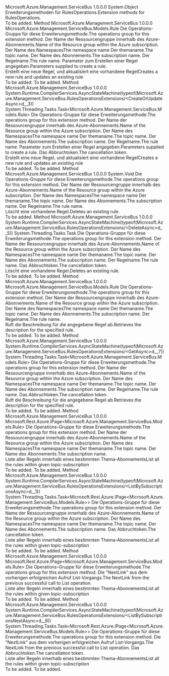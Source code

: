 <Type Name="RulesOperationsExtensions" FullName="Microsoft.Azure.Management.ServiceBus.RulesOperationsExtensions">
  <TypeSignature Language="C#" Value="public static class RulesOperationsExtensions" />
  <TypeSignature Language="ILAsm" Value=".class public auto ansi abstract sealed beforefieldinit RulesOperationsExtensions extends System.Object" />
  <TypeSignature Language="DocId" Value="T:Microsoft.Azure.Management.ServiceBus.RulesOperationsExtensions" />
  <TypeSignature Language="VB.NET" Value="Public Module RulesOperationsExtensions" />
  <TypeSignature Language="F#" Value="type RulesOperationsExtensions = class" />
  <AssemblyInfo>
    <AssemblyName>Microsoft.Azure.Management.ServiceBus</AssemblyName>
    <AssemblyVersion>1.0.0.0</AssemblyVersion>
  </AssemblyInfo>
  <Base>
    <BaseTypeName>System.Object</BaseTypeName>
  </Base>
  <Interfaces />
  <Docs>
    <summary>
            <span data-ttu-id="57bd6-101">Erweiterungsmethoden für RulesOperations.</span><span class="sxs-lookup"><span data-stu-id="57bd6-101">Extension methods for RulesOperations.</span></span>
            </summary>
    <remarks>To be added.</remarks>
  </Docs>
  <Members>
    <Member MemberName="CreateOrUpdate">
      <MemberSignature Language="C#" Value="public static Microsoft.Azure.Management.ServiceBus.Models.Rule CreateOrUpdate (this Microsoft.Azure.Management.ServiceBus.IRulesOperations operations, string resourceGroupName, string namespaceName, string topicName, string subscriptionName, string ruleName, Microsoft.Azure.Management.ServiceBus.Models.Rule parameters);" />
      <MemberSignature Language="ILAsm" Value=".method public static hidebysig class Microsoft.Azure.Management.ServiceBus.Models.Rule CreateOrUpdate(class Microsoft.Azure.Management.ServiceBus.IRulesOperations operations, string resourceGroupName, string namespaceName, string topicName, string subscriptionName, string ruleName, class Microsoft.Azure.Management.ServiceBus.Models.Rule parameters) cil managed" />
      <MemberSignature Language="DocId" Value="M:Microsoft.Azure.Management.ServiceBus.RulesOperationsExtensions.CreateOrUpdate(Microsoft.Azure.Management.ServiceBus.IRulesOperations,System.String,System.String,System.String,System.String,System.String,Microsoft.Azure.Management.ServiceBus.Models.Rule)" />
      <MemberSignature Language="VB.NET" Value="&lt;Extension()&gt;&#xA;Public Function CreateOrUpdate (operations As IRulesOperations, resourceGroupName As String, namespaceName As String, topicName As String, subscriptionName As String, ruleName As String, parameters As Rule) As Rule" />
      <MemberSignature Language="F#" Value="static member CreateOrUpdate : Microsoft.Azure.Management.ServiceBus.IRulesOperations * string * string * string * string * string * Microsoft.Azure.Management.ServiceBus.Models.Rule -&gt; Microsoft.Azure.Management.ServiceBus.Models.Rule" Usage="Microsoft.Azure.Management.ServiceBus.RulesOperationsExtensions.CreateOrUpdate (operations, resourceGroupName, namespaceName, topicName, subscriptionName, ruleName, parameters)" />
      <MemberType>Method</MemberType>
      <AssemblyInfo>
        <AssemblyName>Microsoft.Azure.Management.ServiceBus</AssemblyName>
        <AssemblyVersion>1.0.0.0</AssemblyVersion>
      </AssemblyInfo>
      <ReturnValue>
        <ReturnType>Microsoft.Azure.Management.ServiceBus.Models.Rule</ReturnType>
      </ReturnValue>
      <Parameters>
        <Parameter Name="operations" Type="Microsoft.Azure.Management.ServiceBus.IRulesOperations" RefType="this" />
        <Parameter Name="resourceGroupName" Type="System.String" />
        <Parameter Name="namespaceName" Type="System.String" />
        <Parameter Name="topicName" Type="System.String" />
        <Parameter Name="subscriptionName" Type="System.String" />
        <Parameter Name="ruleName" Type="System.String" />
        <Parameter Name="parameters" Type="Microsoft.Azure.Management.ServiceBus.Models.Rule" />
      </Parameters>
      <Docs>
        <param name="operations">
            <span data-ttu-id="57bd6-102">Die Operations-Gruppe für diese Erweiterungsmethode.</span><span class="sxs-lookup"><span data-stu-id="57bd6-102">The operations group for this extension method.</span></span>
            </param>
        <param name="resourceGroupName">
            <span data-ttu-id="57bd6-103">Der Name der Ressourcengruppe innerhalb des Azure-Abonnements.</span><span class="sxs-lookup"><span data-stu-id="57bd6-103">Name of the Resource group within the Azure subscription.</span></span>
            </param>
        <param name="namespaceName">
            <span data-ttu-id="57bd6-104">Der Name des Namespaces</span><span class="sxs-lookup"><span data-stu-id="57bd6-104">The namespace name</span></span>
            </param>
        <param name="topicName">
            <span data-ttu-id="57bd6-105">Der themaname.</span><span class="sxs-lookup"><span data-stu-id="57bd6-105">The topic name.</span></span>
            </param>
        <param name="subscriptionName">
            <span data-ttu-id="57bd6-106">Der Name des Abonnements.</span><span class="sxs-lookup"><span data-stu-id="57bd6-106">The subscription name.</span></span>
            </param>
        <param name="ruleName">
            <span data-ttu-id="57bd6-107">Der Regelname.</span><span class="sxs-lookup"><span data-stu-id="57bd6-107">The rule name.</span></span>
            </param>
        <param name="parameters">
            <span data-ttu-id="57bd6-108">Parameter zum Erstellen einer Regel angegeben.</span><span class="sxs-lookup"><span data-stu-id="57bd6-108">Parameters supplied to create a rule.</span></span>
            </param>
        <summary>
            <span data-ttu-id="57bd6-109">Erstellt eine neue Regel, und aktualisiert eine vorhandene Regel</span><span class="sxs-lookup"><span data-stu-id="57bd6-109">Creates a new rule and updates an existing rule</span></span>
            </summary>
        <returns>To be added.</returns>
        <remarks>To be added.</remarks>
      </Docs>
    </Member>
    <Member MemberName="CreateOrUpdateAsync">
      <MemberSignature Language="C#" Value="public static System.Threading.Tasks.Task&lt;Microsoft.Azure.Management.ServiceBus.Models.Rule&gt; CreateOrUpdateAsync (this Microsoft.Azure.Management.ServiceBus.IRulesOperations operations, string resourceGroupName, string namespaceName, string topicName, string subscriptionName, string ruleName, Microsoft.Azure.Management.ServiceBus.Models.Rule parameters, System.Threading.CancellationToken cancellationToken = null);" />
      <MemberSignature Language="ILAsm" Value=".method public static hidebysig class System.Threading.Tasks.Task`1&lt;class Microsoft.Azure.Management.ServiceBus.Models.Rule&gt; CreateOrUpdateAsync(class Microsoft.Azure.Management.ServiceBus.IRulesOperations operations, string resourceGroupName, string namespaceName, string topicName, string subscriptionName, string ruleName, class Microsoft.Azure.Management.ServiceBus.Models.Rule parameters, valuetype System.Threading.CancellationToken cancellationToken) cil managed" />
      <MemberSignature Language="DocId" Value="M:Microsoft.Azure.Management.ServiceBus.RulesOperationsExtensions.CreateOrUpdateAsync(Microsoft.Azure.Management.ServiceBus.IRulesOperations,System.String,System.String,System.String,System.String,System.String,Microsoft.Azure.Management.ServiceBus.Models.Rule,System.Threading.CancellationToken)" />
      <MemberSignature Language="F#" Value="static member CreateOrUpdateAsync : Microsoft.Azure.Management.ServiceBus.IRulesOperations * string * string * string * string * string * Microsoft.Azure.Management.ServiceBus.Models.Rule * System.Threading.CancellationToken -&gt; System.Threading.Tasks.Task&lt;Microsoft.Azure.Management.ServiceBus.Models.Rule&gt;" Usage="Microsoft.Azure.Management.ServiceBus.RulesOperationsExtensions.CreateOrUpdateAsync (operations, resourceGroupName, namespaceName, topicName, subscriptionName, ruleName, parameters, cancellationToken)" />
      <MemberType>Method</MemberType>
      <AssemblyInfo>
        <AssemblyName>Microsoft.Azure.Management.ServiceBus</AssemblyName>
        <AssemblyVersion>1.0.0.0</AssemblyVersion>
      </AssemblyInfo>
      <Attributes>
        <Attribute>
          <AttributeName>System.Runtime.CompilerServices.AsyncStateMachine(typeof(Microsoft.Azure.Management.ServiceBus.RulesOperationsExtensions/&lt;CreateOrUpdateAsync&gt;d__3))</AttributeName>
        </Attribute>
      </Attributes>
      <ReturnValue>
        <ReturnType>System.Threading.Tasks.Task&lt;Microsoft.Azure.Management.ServiceBus.Models.Rule&gt;</ReturnType>
      </ReturnValue>
      <Parameters>
        <Parameter Name="operations" Type="Microsoft.Azure.Management.ServiceBus.IRulesOperations" RefType="this" />
        <Parameter Name="resourceGroupName" Type="System.String" />
        <Parameter Name="namespaceName" Type="System.String" />
        <Parameter Name="topicName" Type="System.String" />
        <Parameter Name="subscriptionName" Type="System.String" />
        <Parameter Name="ruleName" Type="System.String" />
        <Parameter Name="parameters" Type="Microsoft.Azure.Management.ServiceBus.Models.Rule" />
        <Parameter Name="cancellationToken" Type="System.Threading.CancellationToken" />
      </Parameters>
      <Docs>
        <param name="operations">
            <span data-ttu-id="57bd6-110">Die Operations-Gruppe für diese Erweiterungsmethode.</span><span class="sxs-lookup"><span data-stu-id="57bd6-110">The operations group for this extension method.</span></span>
            </param>
        <param name="resourceGroupName">
            <span data-ttu-id="57bd6-111">Der Name der Ressourcengruppe innerhalb des Azure-Abonnements.</span><span class="sxs-lookup"><span data-stu-id="57bd6-111">Name of the Resource group within the Azure subscription.</span></span>
            </param>
        <param name="namespaceName">
            <span data-ttu-id="57bd6-112">Der Name des Namespaces</span><span class="sxs-lookup"><span data-stu-id="57bd6-112">The namespace name</span></span>
            </param>
        <param name="topicName">
            <span data-ttu-id="57bd6-113">Der themaname.</span><span class="sxs-lookup"><span data-stu-id="57bd6-113">The topic name.</span></span>
            </param>
        <param name="subscriptionName">
            <span data-ttu-id="57bd6-114">Der Name des Abonnements.</span><span class="sxs-lookup"><span data-stu-id="57bd6-114">The subscription name.</span></span>
            </param>
        <param name="ruleName">
            <span data-ttu-id="57bd6-115">Der Regelname.</span><span class="sxs-lookup"><span data-stu-id="57bd6-115">The rule name.</span></span>
            </param>
        <param name="parameters">
            <span data-ttu-id="57bd6-116">Parameter zum Erstellen einer Regel angegeben.</span><span class="sxs-lookup"><span data-stu-id="57bd6-116">Parameters supplied to create a rule.</span></span>
            </param>
        <param name="cancellationToken">
            <span data-ttu-id="57bd6-117">Das Abbruchtoken.</span><span class="sxs-lookup"><span data-stu-id="57bd6-117">The cancellation token.</span></span>
            </param>
        <summary>
            <span data-ttu-id="57bd6-118">Erstellt eine neue Regel, und aktualisiert eine vorhandene Regel</span><span class="sxs-lookup"><span data-stu-id="57bd6-118">Creates a new rule and updates an existing rule</span></span>
            </summary>
        <returns>To be added.</returns>
        <remarks>To be added.</remarks>
      </Docs>
    </Member>
    <Member MemberName="Delete">
      <MemberSignature Language="C#" Value="public static void Delete (this Microsoft.Azure.Management.ServiceBus.IRulesOperations operations, string resourceGroupName, string namespaceName, string topicName, string subscriptionName, string ruleName);" />
      <MemberSignature Language="ILAsm" Value=".method public static hidebysig void Delete(class Microsoft.Azure.Management.ServiceBus.IRulesOperations operations, string resourceGroupName, string namespaceName, string topicName, string subscriptionName, string ruleName) cil managed" />
      <MemberSignature Language="DocId" Value="M:Microsoft.Azure.Management.ServiceBus.RulesOperationsExtensions.Delete(Microsoft.Azure.Management.ServiceBus.IRulesOperations,System.String,System.String,System.String,System.String,System.String)" />
      <MemberSignature Language="VB.NET" Value="&lt;Extension()&gt;&#xA;Public Sub Delete (operations As IRulesOperations, resourceGroupName As String, namespaceName As String, topicName As String, subscriptionName As String, ruleName As String)" />
      <MemberSignature Language="F#" Value="static member Delete : Microsoft.Azure.Management.ServiceBus.IRulesOperations * string * string * string * string * string -&gt; unit" Usage="Microsoft.Azure.Management.ServiceBus.RulesOperationsExtensions.Delete (operations, resourceGroupName, namespaceName, topicName, subscriptionName, ruleName)" />
      <MemberType>Method</MemberType>
      <AssemblyInfo>
        <AssemblyName>Microsoft.Azure.Management.ServiceBus</AssemblyName>
        <AssemblyVersion>1.0.0.0</AssemblyVersion>
      </AssemblyInfo>
      <ReturnValue>
        <ReturnType>System.Void</ReturnType>
      </ReturnValue>
      <Parameters>
        <Parameter Name="operations" Type="Microsoft.Azure.Management.ServiceBus.IRulesOperations" RefType="this" />
        <Parameter Name="resourceGroupName" Type="System.String" />
        <Parameter Name="namespaceName" Type="System.String" />
        <Parameter Name="topicName" Type="System.String" />
        <Parameter Name="subscriptionName" Type="System.String" />
        <Parameter Name="ruleName" Type="System.String" />
      </Parameters>
      <Docs>
        <param name="operations">
            <span data-ttu-id="57bd6-119">Die Operations-Gruppe für diese Erweiterungsmethode.</span><span class="sxs-lookup"><span data-stu-id="57bd6-119">The operations group for this extension method.</span></span>
            </param>
        <param name="resourceGroupName">
            <span data-ttu-id="57bd6-120">Der Name der Ressourcengruppe innerhalb des Azure-Abonnements.</span><span class="sxs-lookup"><span data-stu-id="57bd6-120">Name of the Resource group within the Azure subscription.</span></span>
            </param>
        <param name="namespaceName">
            <span data-ttu-id="57bd6-121">Der Name des Namespaces</span><span class="sxs-lookup"><span data-stu-id="57bd6-121">The namespace name</span></span>
            </param>
        <param name="topicName">
            <span data-ttu-id="57bd6-122">Der themaname.</span><span class="sxs-lookup"><span data-stu-id="57bd6-122">The topic name.</span></span>
            </param>
        <param name="subscriptionName">
            <span data-ttu-id="57bd6-123">Der Name des Abonnements.</span><span class="sxs-lookup"><span data-stu-id="57bd6-123">The subscription name.</span></span>
            </param>
        <param name="ruleName">
            <span data-ttu-id="57bd6-124">Der Regelname.</span><span class="sxs-lookup"><span data-stu-id="57bd6-124">The rule name.</span></span>
            </param>
        <summary>
            <span data-ttu-id="57bd6-125">Löscht eine vorhandene Regel.</span><span class="sxs-lookup"><span data-stu-id="57bd6-125">Deletes an existing rule.</span></span>
            </summary>
        <remarks>To be added.</remarks>
      </Docs>
    </Member>
    <Member MemberName="DeleteAsync">
      <MemberSignature Language="C#" Value="public static System.Threading.Tasks.Task DeleteAsync (this Microsoft.Azure.Management.ServiceBus.IRulesOperations operations, string resourceGroupName, string namespaceName, string topicName, string subscriptionName, string ruleName, System.Threading.CancellationToken cancellationToken = null);" />
      <MemberSignature Language="ILAsm" Value=".method public static hidebysig class System.Threading.Tasks.Task DeleteAsync(class Microsoft.Azure.Management.ServiceBus.IRulesOperations operations, string resourceGroupName, string namespaceName, string topicName, string subscriptionName, string ruleName, valuetype System.Threading.CancellationToken cancellationToken) cil managed" />
      <MemberSignature Language="DocId" Value="M:Microsoft.Azure.Management.ServiceBus.RulesOperationsExtensions.DeleteAsync(Microsoft.Azure.Management.ServiceBus.IRulesOperations,System.String,System.String,System.String,System.String,System.String,System.Threading.CancellationToken)" />
      <MemberSignature Language="F#" Value="static member DeleteAsync : Microsoft.Azure.Management.ServiceBus.IRulesOperations * string * string * string * string * string * System.Threading.CancellationToken -&gt; System.Threading.Tasks.Task" Usage="Microsoft.Azure.Management.ServiceBus.RulesOperationsExtensions.DeleteAsync (operations, resourceGroupName, namespaceName, topicName, subscriptionName, ruleName, cancellationToken)" />
      <MemberType>Method</MemberType>
      <AssemblyInfo>
        <AssemblyName>Microsoft.Azure.Management.ServiceBus</AssemblyName>
        <AssemblyVersion>1.0.0.0</AssemblyVersion>
      </AssemblyInfo>
      <Attributes>
        <Attribute>
          <AttributeName>System.Runtime.CompilerServices.AsyncStateMachine(typeof(Microsoft.Azure.Management.ServiceBus.RulesOperationsExtensions/&lt;DeleteAsync&gt;d__5))</AttributeName>
        </Attribute>
      </Attributes>
      <ReturnValue>
        <ReturnType>System.Threading.Tasks.Task</ReturnType>
      </ReturnValue>
      <Parameters>
        <Parameter Name="operations" Type="Microsoft.Azure.Management.ServiceBus.IRulesOperations" RefType="this" />
        <Parameter Name="resourceGroupName" Type="System.String" />
        <Parameter Name="namespaceName" Type="System.String" />
        <Parameter Name="topicName" Type="System.String" />
        <Parameter Name="subscriptionName" Type="System.String" />
        <Parameter Name="ruleName" Type="System.String" />
        <Parameter Name="cancellationToken" Type="System.Threading.CancellationToken" />
      </Parameters>
      <Docs>
        <param name="operations">
            <span data-ttu-id="57bd6-126">Die Operations-Gruppe für diese Erweiterungsmethode.</span><span class="sxs-lookup"><span data-stu-id="57bd6-126">The operations group for this extension method.</span></span>
            </param>
        <param name="resourceGroupName">
            <span data-ttu-id="57bd6-127">Der Name der Ressourcengruppe innerhalb des Azure-Abonnements.</span><span class="sxs-lookup"><span data-stu-id="57bd6-127">Name of the Resource group within the Azure subscription.</span></span>
            </param>
        <param name="namespaceName">
            <span data-ttu-id="57bd6-128">Der Name des Namespaces</span><span class="sxs-lookup"><span data-stu-id="57bd6-128">The namespace name</span></span>
            </param>
        <param name="topicName">
            <span data-ttu-id="57bd6-129">Der themaname.</span><span class="sxs-lookup"><span data-stu-id="57bd6-129">The topic name.</span></span>
            </param>
        <param name="subscriptionName">
            <span data-ttu-id="57bd6-130">Der Name des Abonnements.</span><span class="sxs-lookup"><span data-stu-id="57bd6-130">The subscription name.</span></span>
            </param>
        <param name="ruleName">
            <span data-ttu-id="57bd6-131">Der Regelname.</span><span class="sxs-lookup"><span data-stu-id="57bd6-131">The rule name.</span></span>
            </param>
        <param name="cancellationToken">
            <span data-ttu-id="57bd6-132">Das Abbruchtoken.</span><span class="sxs-lookup"><span data-stu-id="57bd6-132">The cancellation token.</span></span>
            </param>
        <summary>
            <span data-ttu-id="57bd6-133">Löscht eine vorhandene Regel.</span><span class="sxs-lookup"><span data-stu-id="57bd6-133">Deletes an existing rule.</span></span>
            </summary>
        <returns>To be added.</returns>
        <remarks>To be added.</remarks>
      </Docs>
    </Member>
    <Member MemberName="Get">
      <MemberSignature Language="C#" Value="public static Microsoft.Azure.Management.ServiceBus.Models.Rule Get (this Microsoft.Azure.Management.ServiceBus.IRulesOperations operations, string resourceGroupName, string namespaceName, string topicName, string subscriptionName, string ruleName);" />
      <MemberSignature Language="ILAsm" Value=".method public static hidebysig class Microsoft.Azure.Management.ServiceBus.Models.Rule Get(class Microsoft.Azure.Management.ServiceBus.IRulesOperations operations, string resourceGroupName, string namespaceName, string topicName, string subscriptionName, string ruleName) cil managed" />
      <MemberSignature Language="DocId" Value="M:Microsoft.Azure.Management.ServiceBus.RulesOperationsExtensions.Get(Microsoft.Azure.Management.ServiceBus.IRulesOperations,System.String,System.String,System.String,System.String,System.String)" />
      <MemberSignature Language="VB.NET" Value="&lt;Extension()&gt;&#xA;Public Function Get (operations As IRulesOperations, resourceGroupName As String, namespaceName As String, topicName As String, subscriptionName As String, ruleName As String) As Rule" />
      <MemberSignature Language="F#" Value="static member Get : Microsoft.Azure.Management.ServiceBus.IRulesOperations * string * string * string * string * string -&gt; Microsoft.Azure.Management.ServiceBus.Models.Rule" Usage="Microsoft.Azure.Management.ServiceBus.RulesOperationsExtensions.Get (operations, resourceGroupName, namespaceName, topicName, subscriptionName, ruleName)" />
      <MemberType>Method</MemberType>
      <AssemblyInfo>
        <AssemblyName>Microsoft.Azure.Management.ServiceBus</AssemblyName>
        <AssemblyVersion>1.0.0.0</AssemblyVersion>
      </AssemblyInfo>
      <ReturnValue>
        <ReturnType>Microsoft.Azure.Management.ServiceBus.Models.Rule</ReturnType>
      </ReturnValue>
      <Parameters>
        <Parameter Name="operations" Type="Microsoft.Azure.Management.ServiceBus.IRulesOperations" RefType="this" />
        <Parameter Name="resourceGroupName" Type="System.String" />
        <Parameter Name="namespaceName" Type="System.String" />
        <Parameter Name="topicName" Type="System.String" />
        <Parameter Name="subscriptionName" Type="System.String" />
        <Parameter Name="ruleName" Type="System.String" />
      </Parameters>
      <Docs>
        <param name="operations">
            <span data-ttu-id="57bd6-134">Die Operations-Gruppe für diese Erweiterungsmethode.</span><span class="sxs-lookup"><span data-stu-id="57bd6-134">The operations group for this extension method.</span></span>
            </param>
        <param name="resourceGroupName">
            <span data-ttu-id="57bd6-135">Der Name der Ressourcengruppe innerhalb des Azure-Abonnements.</span><span class="sxs-lookup"><span data-stu-id="57bd6-135">Name of the Resource group within the Azure subscription.</span></span>
            </param>
        <param name="namespaceName">
            <span data-ttu-id="57bd6-136">Der Name des Namespaces</span><span class="sxs-lookup"><span data-stu-id="57bd6-136">The namespace name</span></span>
            </param>
        <param name="topicName">
            <span data-ttu-id="57bd6-137">Der themaname.</span><span class="sxs-lookup"><span data-stu-id="57bd6-137">The topic name.</span></span>
            </param>
        <param name="subscriptionName">
            <span data-ttu-id="57bd6-138">Der Name des Abonnements.</span><span class="sxs-lookup"><span data-stu-id="57bd6-138">The subscription name.</span></span>
            </param>
        <param name="ruleName">
            <span data-ttu-id="57bd6-139">Der Regelname.</span><span class="sxs-lookup"><span data-stu-id="57bd6-139">The rule name.</span></span>
            </param>
        <summary>
            <span data-ttu-id="57bd6-140">Ruft die Beschreibung für die angegebene Regel ab.</span><span class="sxs-lookup"><span data-stu-id="57bd6-140">Retrieves the description for the specified rule.</span></span>
            </summary>
        <returns>To be added.</returns>
        <remarks>To be added.</remarks>
      </Docs>
    </Member>
    <Member MemberName="GetAsync">
      <MemberSignature Language="C#" Value="public static System.Threading.Tasks.Task&lt;Microsoft.Azure.Management.ServiceBus.Models.Rule&gt; GetAsync (this Microsoft.Azure.Management.ServiceBus.IRulesOperations operations, string resourceGroupName, string namespaceName, string topicName, string subscriptionName, string ruleName, System.Threading.CancellationToken cancellationToken = null);" />
      <MemberSignature Language="ILAsm" Value=".method public static hidebysig class System.Threading.Tasks.Task`1&lt;class Microsoft.Azure.Management.ServiceBus.Models.Rule&gt; GetAsync(class Microsoft.Azure.Management.ServiceBus.IRulesOperations operations, string resourceGroupName, string namespaceName, string topicName, string subscriptionName, string ruleName, valuetype System.Threading.CancellationToken cancellationToken) cil managed" />
      <MemberSignature Language="DocId" Value="M:Microsoft.Azure.Management.ServiceBus.RulesOperationsExtensions.GetAsync(Microsoft.Azure.Management.ServiceBus.IRulesOperations,System.String,System.String,System.String,System.String,System.String,System.Threading.CancellationToken)" />
      <MemberSignature Language="F#" Value="static member GetAsync : Microsoft.Azure.Management.ServiceBus.IRulesOperations * string * string * string * string * string * System.Threading.CancellationToken -&gt; System.Threading.Tasks.Task&lt;Microsoft.Azure.Management.ServiceBus.Models.Rule&gt;" Usage="Microsoft.Azure.Management.ServiceBus.RulesOperationsExtensions.GetAsync (operations, resourceGroupName, namespaceName, topicName, subscriptionName, ruleName, cancellationToken)" />
      <MemberType>Method</MemberType>
      <AssemblyInfo>
        <AssemblyName>Microsoft.Azure.Management.ServiceBus</AssemblyName>
        <AssemblyVersion>1.0.0.0</AssemblyVersion>
      </AssemblyInfo>
      <Attributes>
        <Attribute>
          <AttributeName>System.Runtime.CompilerServices.AsyncStateMachine(typeof(Microsoft.Azure.Management.ServiceBus.RulesOperationsExtensions/&lt;GetAsync&gt;d__7))</AttributeName>
        </Attribute>
      </Attributes>
      <ReturnValue>
        <ReturnType>System.Threading.Tasks.Task&lt;Microsoft.Azure.Management.ServiceBus.Models.Rule&gt;</ReturnType>
      </ReturnValue>
      <Parameters>
        <Parameter Name="operations" Type="Microsoft.Azure.Management.ServiceBus.IRulesOperations" RefType="this" />
        <Parameter Name="resourceGroupName" Type="System.String" />
        <Parameter Name="namespaceName" Type="System.String" />
        <Parameter Name="topicName" Type="System.String" />
        <Parameter Name="subscriptionName" Type="System.String" />
        <Parameter Name="ruleName" Type="System.String" />
        <Parameter Name="cancellationToken" Type="System.Threading.CancellationToken" />
      </Parameters>
      <Docs>
        <param name="operations">
            <span data-ttu-id="57bd6-141">Die Operations-Gruppe für diese Erweiterungsmethode.</span><span class="sxs-lookup"><span data-stu-id="57bd6-141">The operations group for this extension method.</span></span>
            </param>
        <param name="resourceGroupName">
            <span data-ttu-id="57bd6-142">Der Name der Ressourcengruppe innerhalb des Azure-Abonnements.</span><span class="sxs-lookup"><span data-stu-id="57bd6-142">Name of the Resource group within the Azure subscription.</span></span>
            </param>
        <param name="namespaceName">
            <span data-ttu-id="57bd6-143">Der Name des Namespaces</span><span class="sxs-lookup"><span data-stu-id="57bd6-143">The namespace name</span></span>
            </param>
        <param name="topicName">
            <span data-ttu-id="57bd6-144">Der themaname.</span><span class="sxs-lookup"><span data-stu-id="57bd6-144">The topic name.</span></span>
            </param>
        <param name="subscriptionName">
            <span data-ttu-id="57bd6-145">Der Name des Abonnements.</span><span class="sxs-lookup"><span data-stu-id="57bd6-145">The subscription name.</span></span>
            </param>
        <param name="ruleName">
            <span data-ttu-id="57bd6-146">Der Regelname.</span><span class="sxs-lookup"><span data-stu-id="57bd6-146">The rule name.</span></span>
            </param>
        <param name="cancellationToken">
            <span data-ttu-id="57bd6-147">Das Abbruchtoken.</span><span class="sxs-lookup"><span data-stu-id="57bd6-147">The cancellation token.</span></span>
            </param>
        <summary>
            <span data-ttu-id="57bd6-148">Ruft die Beschreibung für die angegebene Regel ab.</span><span class="sxs-lookup"><span data-stu-id="57bd6-148">Retrieves the description for the specified rule.</span></span>
            </summary>
        <returns>To be added.</returns>
        <remarks>To be added.</remarks>
      </Docs>
    </Member>
    <Member MemberName="ListBySubscriptions">
      <MemberSignature Language="C#" Value="public static Microsoft.Rest.Azure.IPage&lt;Microsoft.Azure.Management.ServiceBus.Models.Rule&gt; ListBySubscriptions (this Microsoft.Azure.Management.ServiceBus.IRulesOperations operations, string resourceGroupName, string namespaceName, string topicName, string subscriptionName);" />
      <MemberSignature Language="ILAsm" Value=".method public static hidebysig class Microsoft.Rest.Azure.IPage`1&lt;class Microsoft.Azure.Management.ServiceBus.Models.Rule&gt; ListBySubscriptions(class Microsoft.Azure.Management.ServiceBus.IRulesOperations operations, string resourceGroupName, string namespaceName, string topicName, string subscriptionName) cil managed" />
      <MemberSignature Language="DocId" Value="M:Microsoft.Azure.Management.ServiceBus.RulesOperationsExtensions.ListBySubscriptions(Microsoft.Azure.Management.ServiceBus.IRulesOperations,System.String,System.String,System.String,System.String)" />
      <MemberSignature Language="VB.NET" Value="&lt;Extension()&gt;&#xA;Public Function ListBySubscriptions (operations As IRulesOperations, resourceGroupName As String, namespaceName As String, topicName As String, subscriptionName As String) As IPage(Of Rule)" />
      <MemberSignature Language="F#" Value="static member ListBySubscriptions : Microsoft.Azure.Management.ServiceBus.IRulesOperations * string * string * string * string -&gt; Microsoft.Rest.Azure.IPage&lt;Microsoft.Azure.Management.ServiceBus.Models.Rule&gt;" Usage="Microsoft.Azure.Management.ServiceBus.RulesOperationsExtensions.ListBySubscriptions (operations, resourceGroupName, namespaceName, topicName, subscriptionName)" />
      <MemberType>Method</MemberType>
      <AssemblyInfo>
        <AssemblyName>Microsoft.Azure.Management.ServiceBus</AssemblyName>
        <AssemblyVersion>1.0.0.0</AssemblyVersion>
      </AssemblyInfo>
      <ReturnValue>
        <ReturnType>Microsoft.Rest.Azure.IPage&lt;Microsoft.Azure.Management.ServiceBus.Models.Rule&gt;</ReturnType>
      </ReturnValue>
      <Parameters>
        <Parameter Name="operations" Type="Microsoft.Azure.Management.ServiceBus.IRulesOperations" RefType="this" />
        <Parameter Name="resourceGroupName" Type="System.String" />
        <Parameter Name="namespaceName" Type="System.String" />
        <Parameter Name="topicName" Type="System.String" />
        <Parameter Name="subscriptionName" Type="System.String" />
      </Parameters>
      <Docs>
        <param name="operations">
            <span data-ttu-id="57bd6-149">Die Operations-Gruppe für diese Erweiterungsmethode.</span><span class="sxs-lookup"><span data-stu-id="57bd6-149">The operations group for this extension method.</span></span>
            </param>
        <param name="resourceGroupName">
            <span data-ttu-id="57bd6-150">Der Name der Ressourcengruppe innerhalb des Azure-Abonnements.</span><span class="sxs-lookup"><span data-stu-id="57bd6-150">Name of the Resource group within the Azure subscription.</span></span>
            </param>
        <param name="namespaceName">
            <span data-ttu-id="57bd6-151">Der Name des Namespaces</span><span class="sxs-lookup"><span data-stu-id="57bd6-151">The namespace name</span></span>
            </param>
        <param name="topicName">
            <span data-ttu-id="57bd6-152">Der themaname.</span><span class="sxs-lookup"><span data-stu-id="57bd6-152">The topic name.</span></span>
            </param>
        <param name="subscriptionName">
            <span data-ttu-id="57bd6-153">Der Name des Abonnements.</span><span class="sxs-lookup"><span data-stu-id="57bd6-153">The subscription name.</span></span>
            </param>
        <summary>
            <span data-ttu-id="57bd6-154">Liste aller Regeln innerhalb eines bestimmten Thema-Abonnements</span><span class="sxs-lookup"><span data-stu-id="57bd6-154">List all the rules within given topic-subscription</span></span>
            </summary>
        <returns>To be added.</returns>
        <remarks>To be added.</remarks>
      </Docs>
    </Member>
    <Member MemberName="ListBySubscriptionsAsync">
      <MemberSignature Language="C#" Value="public static System.Threading.Tasks.Task&lt;Microsoft.Rest.Azure.IPage&lt;Microsoft.Azure.Management.ServiceBus.Models.Rule&gt;&gt; ListBySubscriptionsAsync (this Microsoft.Azure.Management.ServiceBus.IRulesOperations operations, string resourceGroupName, string namespaceName, string topicName, string subscriptionName, System.Threading.CancellationToken cancellationToken = null);" />
      <MemberSignature Language="ILAsm" Value=".method public static hidebysig class System.Threading.Tasks.Task`1&lt;class Microsoft.Rest.Azure.IPage`1&lt;class Microsoft.Azure.Management.ServiceBus.Models.Rule&gt;&gt; ListBySubscriptionsAsync(class Microsoft.Azure.Management.ServiceBus.IRulesOperations operations, string resourceGroupName, string namespaceName, string topicName, string subscriptionName, valuetype System.Threading.CancellationToken cancellationToken) cil managed" />
      <MemberSignature Language="DocId" Value="M:Microsoft.Azure.Management.ServiceBus.RulesOperationsExtensions.ListBySubscriptionsAsync(Microsoft.Azure.Management.ServiceBus.IRulesOperations,System.String,System.String,System.String,System.String,System.Threading.CancellationToken)" />
      <MemberSignature Language="F#" Value="static member ListBySubscriptionsAsync : Microsoft.Azure.Management.ServiceBus.IRulesOperations * string * string * string * string * System.Threading.CancellationToken -&gt; System.Threading.Tasks.Task&lt;Microsoft.Rest.Azure.IPage&lt;Microsoft.Azure.Management.ServiceBus.Models.Rule&gt;&gt;" Usage="Microsoft.Azure.Management.ServiceBus.RulesOperationsExtensions.ListBySubscriptionsAsync (operations, resourceGroupName, namespaceName, topicName, subscriptionName, cancellationToken)" />
      <MemberType>Method</MemberType>
      <AssemblyInfo>
        <AssemblyName>Microsoft.Azure.Management.ServiceBus</AssemblyName>
        <AssemblyVersion>1.0.0.0</AssemblyVersion>
      </AssemblyInfo>
      <Attributes>
        <Attribute>
          <AttributeName>System.Runtime.CompilerServices.AsyncStateMachine(typeof(Microsoft.Azure.Management.ServiceBus.RulesOperationsExtensions/&lt;ListBySubscriptionsAsync&gt;d__1))</AttributeName>
        </Attribute>
      </Attributes>
      <ReturnValue>
        <ReturnType>System.Threading.Tasks.Task&lt;Microsoft.Rest.Azure.IPage&lt;Microsoft.Azure.Management.ServiceBus.Models.Rule&gt;&gt;</ReturnType>
      </ReturnValue>
      <Parameters>
        <Parameter Name="operations" Type="Microsoft.Azure.Management.ServiceBus.IRulesOperations" RefType="this" />
        <Parameter Name="resourceGroupName" Type="System.String" />
        <Parameter Name="namespaceName" Type="System.String" />
        <Parameter Name="topicName" Type="System.String" />
        <Parameter Name="subscriptionName" Type="System.String" />
        <Parameter Name="cancellationToken" Type="System.Threading.CancellationToken" />
      </Parameters>
      <Docs>
        <param name="operations">
            <span data-ttu-id="57bd6-155">Die Operations-Gruppe für diese Erweiterungsmethode.</span><span class="sxs-lookup"><span data-stu-id="57bd6-155">The operations group for this extension method.</span></span>
            </param>
        <param name="resourceGroupName">
            <span data-ttu-id="57bd6-156">Der Name der Ressourcengruppe innerhalb des Azure-Abonnements.</span><span class="sxs-lookup"><span data-stu-id="57bd6-156">Name of the Resource group within the Azure subscription.</span></span>
            </param>
        <param name="namespaceName">
            <span data-ttu-id="57bd6-157">Der Name des Namespaces</span><span class="sxs-lookup"><span data-stu-id="57bd6-157">The namespace name</span></span>
            </param>
        <param name="topicName">
            <span data-ttu-id="57bd6-158">Der themaname.</span><span class="sxs-lookup"><span data-stu-id="57bd6-158">The topic name.</span></span>
            </param>
        <param name="subscriptionName">
            <span data-ttu-id="57bd6-159">Der Name des Abonnements.</span><span class="sxs-lookup"><span data-stu-id="57bd6-159">The subscription name.</span></span>
            </param>
        <param name="cancellationToken">
            <span data-ttu-id="57bd6-160">Das Abbruchtoken.</span><span class="sxs-lookup"><span data-stu-id="57bd6-160">The cancellation token.</span></span>
            </param>
        <summary>
            <span data-ttu-id="57bd6-161">Liste aller Regeln innerhalb eines bestimmten Thema-Abonnements</span><span class="sxs-lookup"><span data-stu-id="57bd6-161">List all the rules within given topic-subscription</span></span>
            </summary>
        <returns>To be added.</returns>
        <remarks>To be added.</remarks>
      </Docs>
    </Member>
    <Member MemberName="ListBySubscriptionsNext">
      <MemberSignature Language="C#" Value="public static Microsoft.Rest.Azure.IPage&lt;Microsoft.Azure.Management.ServiceBus.Models.Rule&gt; ListBySubscriptionsNext (this Microsoft.Azure.Management.ServiceBus.IRulesOperations operations, string nextPageLink);" />
      <MemberSignature Language="ILAsm" Value=".method public static hidebysig class Microsoft.Rest.Azure.IPage`1&lt;class Microsoft.Azure.Management.ServiceBus.Models.Rule&gt; ListBySubscriptionsNext(class Microsoft.Azure.Management.ServiceBus.IRulesOperations operations, string nextPageLink) cil managed" />
      <MemberSignature Language="DocId" Value="M:Microsoft.Azure.Management.ServiceBus.RulesOperationsExtensions.ListBySubscriptionsNext(Microsoft.Azure.Management.ServiceBus.IRulesOperations,System.String)" />
      <MemberSignature Language="VB.NET" Value="&lt;Extension()&gt;&#xA;Public Function ListBySubscriptionsNext (operations As IRulesOperations, nextPageLink As String) As IPage(Of Rule)" />
      <MemberSignature Language="F#" Value="static member ListBySubscriptionsNext : Microsoft.Azure.Management.ServiceBus.IRulesOperations * string -&gt; Microsoft.Rest.Azure.IPage&lt;Microsoft.Azure.Management.ServiceBus.Models.Rule&gt;" Usage="Microsoft.Azure.Management.ServiceBus.RulesOperationsExtensions.ListBySubscriptionsNext (operations, nextPageLink)" />
      <MemberType>Method</MemberType>
      <AssemblyInfo>
        <AssemblyName>Microsoft.Azure.Management.ServiceBus</AssemblyName>
        <AssemblyVersion>1.0.0.0</AssemblyVersion>
      </AssemblyInfo>
      <ReturnValue>
        <ReturnType>Microsoft.Rest.Azure.IPage&lt;Microsoft.Azure.Management.ServiceBus.Models.Rule&gt;</ReturnType>
      </ReturnValue>
      <Parameters>
        <Parameter Name="operations" Type="Microsoft.Azure.Management.ServiceBus.IRulesOperations" RefType="this" />
        <Parameter Name="nextPageLink" Type="System.String" />
      </Parameters>
      <Docs>
        <param name="operations">
            <span data-ttu-id="57bd6-162">Die Operations-Gruppe für diese Erweiterungsmethode.</span><span class="sxs-lookup"><span data-stu-id="57bd6-162">The operations group for this extension method.</span></span>
            </param>
        <param name="nextPageLink">
            <span data-ttu-id="57bd6-163">Die "NextLink" aus dem vorherigen erfolgreichen Aufruf List-Vorgangs.</span><span class="sxs-lookup"><span data-stu-id="57bd6-163">The NextLink from the previous successful call to List operation.</span></span>
            </param>
        <summary>
            <span data-ttu-id="57bd6-164">Liste aller Regeln innerhalb eines bestimmten Thema-Abonnements</span><span class="sxs-lookup"><span data-stu-id="57bd6-164">List all the rules within given topic-subscription</span></span>
            </summary>
        <returns>To be added.</returns>
        <remarks>To be added.</remarks>
      </Docs>
    </Member>
    <Member MemberName="ListBySubscriptionsNextAsync">
      <MemberSignature Language="C#" Value="public static System.Threading.Tasks.Task&lt;Microsoft.Rest.Azure.IPage&lt;Microsoft.Azure.Management.ServiceBus.Models.Rule&gt;&gt; ListBySubscriptionsNextAsync (this Microsoft.Azure.Management.ServiceBus.IRulesOperations operations, string nextPageLink, System.Threading.CancellationToken cancellationToken = null);" />
      <MemberSignature Language="ILAsm" Value=".method public static hidebysig class System.Threading.Tasks.Task`1&lt;class Microsoft.Rest.Azure.IPage`1&lt;class Microsoft.Azure.Management.ServiceBus.Models.Rule&gt;&gt; ListBySubscriptionsNextAsync(class Microsoft.Azure.Management.ServiceBus.IRulesOperations operations, string nextPageLink, valuetype System.Threading.CancellationToken cancellationToken) cil managed" />
      <MemberSignature Language="DocId" Value="M:Microsoft.Azure.Management.ServiceBus.RulesOperationsExtensions.ListBySubscriptionsNextAsync(Microsoft.Azure.Management.ServiceBus.IRulesOperations,System.String,System.Threading.CancellationToken)" />
      <MemberSignature Language="F#" Value="static member ListBySubscriptionsNextAsync : Microsoft.Azure.Management.ServiceBus.IRulesOperations * string * System.Threading.CancellationToken -&gt; System.Threading.Tasks.Task&lt;Microsoft.Rest.Azure.IPage&lt;Microsoft.Azure.Management.ServiceBus.Models.Rule&gt;&gt;" Usage="Microsoft.Azure.Management.ServiceBus.RulesOperationsExtensions.ListBySubscriptionsNextAsync (operations, nextPageLink, cancellationToken)" />
      <MemberType>Method</MemberType>
      <AssemblyInfo>
        <AssemblyName>Microsoft.Azure.Management.ServiceBus</AssemblyName>
        <AssemblyVersion>1.0.0.0</AssemblyVersion>
      </AssemblyInfo>
      <Attributes>
        <Attribute>
          <AttributeName>System.Runtime.CompilerServices.AsyncStateMachine(typeof(Microsoft.Azure.Management.ServiceBus.RulesOperationsExtensions/&lt;ListBySubscriptionsNextAsync&gt;d__9))</AttributeName>
        </Attribute>
      </Attributes>
      <ReturnValue>
        <ReturnType>System.Threading.Tasks.Task&lt;Microsoft.Rest.Azure.IPage&lt;Microsoft.Azure.Management.ServiceBus.Models.Rule&gt;&gt;</ReturnType>
      </ReturnValue>
      <Parameters>
        <Parameter Name="operations" Type="Microsoft.Azure.Management.ServiceBus.IRulesOperations" RefType="this" />
        <Parameter Name="nextPageLink" Type="System.String" />
        <Parameter Name="cancellationToken" Type="System.Threading.CancellationToken" />
      </Parameters>
      <Docs>
        <param name="operations">
            <span data-ttu-id="57bd6-165">Die Operations-Gruppe für diese Erweiterungsmethode.</span><span class="sxs-lookup"><span data-stu-id="57bd6-165">The operations group for this extension method.</span></span>
            </param>
        <param name="nextPageLink">
            <span data-ttu-id="57bd6-166">Die "NextLink" aus dem vorherigen erfolgreichen Aufruf List-Vorgangs.</span><span class="sxs-lookup"><span data-stu-id="57bd6-166">The NextLink from the previous successful call to List operation.</span></span>
            </param>
        <param name="cancellationToken">
            <span data-ttu-id="57bd6-167">Das Abbruchtoken.</span><span class="sxs-lookup"><span data-stu-id="57bd6-167">The cancellation token.</span></span>
            </param>
        <summary>
            <span data-ttu-id="57bd6-168">Liste aller Regeln innerhalb eines bestimmten Thema-Abonnements</span><span class="sxs-lookup"><span data-stu-id="57bd6-168">List all the rules within given topic-subscription</span></span>
            </summary>
        <returns>To be added.</returns>
        <remarks>To be added.</remarks>
      </Docs>
    </Member>
  </Members>
</Type>